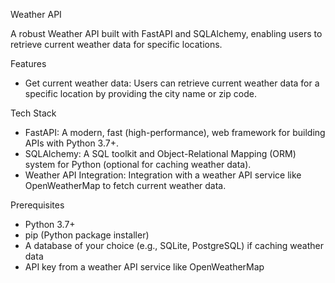 Weather API


A robust Weather API built with FastAPI and SQLAlchemy, enabling users to retrieve current weather data for specific locations.

Features
- Get current weather data: Users can retrieve current weather data for a specific location by providing the city name or zip code.

Tech Stack
- FastAPI: A modern, fast (high-performance), web framework for building APIs with Python 3.7+.
- SQLAlchemy: A SQL toolkit and Object-Relational Mapping (ORM) system for Python (optional for caching weather data).
- Weather API Integration: Integration with a weather API service like OpenWeatherMap to fetch current weather data.

Prerequisites
- Python 3.7+
- pip (Python package installer)
- A database of your choice (e.g., SQLite, PostgreSQL) if caching weather data
- API key from a weather API service like OpenWeatherMap
